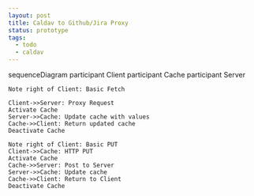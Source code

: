 ```yaml
---
layout: post
title: Caldav to Github/Jira Proxy
status: prototype
tags:
  - todo
  - caldav
---
```


<div class="mermaid">
sequenceDiagram
    participant Client
    participant Cache
    participant Server

    Note right of Client: Basic Fetch

    Client->>Server: Proxy Request
    Activate Cache
    Server->>Cache: Update cache with values
    Cache->>Client: Return updated cache
    Deactivate Cache

    Note right of Client: Basic PUT
    Client->>Cache: HTTP PUT
    Activate Cache
    Cache->>Server: Post to Server
    Server->>Cache: Update cache
    Cache->>Client: Return to Client
    Deactivate Cache
</div>

<script src="https://unpkg.com/mermaid@8.0.0/dist/mermaid.min.js">
<script>mermaid.initialize({startOnLoad:true});</script>
